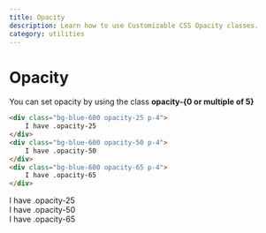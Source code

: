 ```yaml
---
title: Opacity
description: Learn how to use Customizable CSS Opacity classes.
category: utilities
---
```

# Opacity

You can set opacity by using the class **opacity-{0 or multiple of 5}**
``` html
<div class="bg-blue-600 opacity-25 p-4">
    I have .opacity-25
</div>
<div class="bg-blue-600 opacity-50 p-4">
    I have .opacity-50
</div>
<div class="bg-blue-600 opacity-65 p-4">
    I have .opacity-65
</div>
```

<div class="bg-blue-600 opacity-25 mt-4 p-4">
    I have .opacity-25
</div>
<div class="bg-blue-600 opacity-50 p-4">
    I have .opacity-50
</div>
<div class="bg-blue-600 opacity-65 p-4">
    I have .opacity-65
</div>